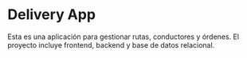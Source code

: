 # Delivery App
Esta es una aplicación para gestionar rutas, conductores y órdenes. El proyecto incluye frontend, backend y base de datos relacional.
